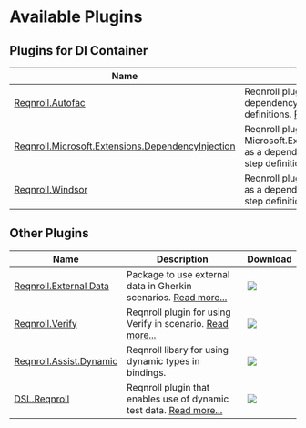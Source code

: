 # Available Plugins

## Plugins for DI Container

| Name | Description | Download |
|---|---|---|
| [Reqnroll.Autofac](https://github.com/reqnroll/Reqnroll) | Reqnroll plugin for using Autofac as a dependency injection framework for step definitions. [Read more...](autofac.md)| <a href="https://www.nuget.org/packages/Reqnroll.Autofac/">![](https://img.shields.io/nuget/v/Reqnroll.Autofac.svg)</a> |
| [Reqnroll.Microsoft.Extensions.DependencyInjection](https://github.com/reqnroll/Reqnroll) | Reqnroll plugin for using Microsoft.Extensions.DependencyInjection as a dependency injection framework for step definitions. [Read more...](dependency-injection.md) | <a href="https://www.nuget.org/packages/Reqnroll.Microsoft.Extensions.DependencyInjection/">![](https://img.shields.io/nuget/v/Reqnroll.Microsoft.Extensions.DependencyInjection.svg)</a> |
| [Reqnroll.Windsor](https://github.com/reqnroll/Reqnroll) | Reqnroll plugin for using Castle Windsor as a dependency injection framework for step definitions. [Read more...](windsor.md) | <a href="https://www.nuget.org/packages/Reqnroll.Windsor/">![](https://img.shields.io/nuget/v/Reqnroll.Windsor.svg)</a> |


## Other Plugins

| Name | Description | Download |
|---|---|---|
| [Reqnroll.External Data](https://www.nuget.org/packages/Reqnroll.ExternalData/) | Package to use external data in Gherkin scenarios. [Read more...](https://go.reqnroll.net/doc-externaldata) | <a href="https://www.nuget.org/packages/Reqnroll.ExternalData/">![](https://img.shields.io/nuget/vpre/Reqnroll.ExternalData.svg)</a> |
| [Reqnroll.Verify](https://github.com/reqnroll/Reqnroll/tree/main/Plugins/Reqnroll.Verify) | Reqnroll plugin for using Verify in scenario. [Read more...](verify.md) | <a href="https://www.nuget.org/packages/Reqnroll.Verify/">![](https://img.shields.io/nuget/v/Reqnroll.Verify.svg)</a> |
| [Reqnroll.Assist.Dynamic](https://github.com/reqnroll/Reqnroll/tree/main/Plugins/Reqnroll.Assist.Dynamic) | Reqnroll libary for using dynamic types in bindings.| <a href="https://www.nuget.org/packages/Assist.Dynamic/">![](https://img.shields.io/nuget/v/Reqnroll.Assist.Dynamic.svg)</a> |
| [DSL.Reqnroll](https://github.com/nowakpi/DSL.Reqnroll) | Reqnroll plugin that enables use of dynamic test data. [Read more...](https://github.com/nowakpi/DSL.Reqnroll/blob/master/README.md) | <a href="https://www.nuget.org/packages/DSL.Reqnroll/">![](https://img.shields.io/nuget/v/DSL.Reqnroll.svg)</a> |